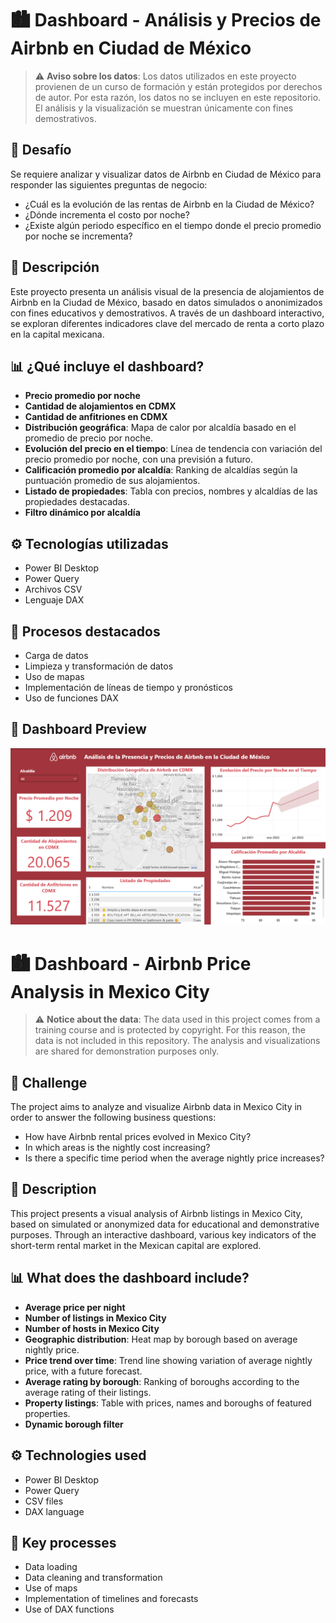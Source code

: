 # 🏙️ Dashboard - Análisis y Precios de Airbnb en Ciudad de México

> ⚠️ **Aviso sobre los datos**: Los datos utilizados en este proyecto provienen de un curso de formación y están protegidos por derechos de autor. Por esta razón, los datos no se incluyen en este repositorio. El análisis y la visualización se muestran únicamente con fines demostrativos.

## 🎯 Desafío

Se requiere analizar y visualizar datos de Airbnb en Ciudad de México para responder las siguientes preguntas de negocio:

- ¿Cuál es la evolución de las rentas de Airbnb en la Ciudad de México?
- ¿Dónde incrementa el costo por noche?
- ¿Existe algún periodo específico en el tiempo donde el precio promedio por noche se incrementa?

## 📖 Descripción

Este proyecto presenta un análisis visual de la presencia de alojamientos de Airbnb en la Ciudad de México, basado en datos simulados o anonimizados con fines educativos y demostrativos. A través de un dashboard interactivo, se exploran diferentes indicadores clave del mercado de renta a corto plazo en la capital mexicana.

## 📊 ¿Qué incluye el dashboard?

- **Precio promedio por noche**  
- **Cantidad de alojamientos en CDMX**  
- **Cantidad de anfitriones en CDMX**  
- **Distribución geográfica**: Mapa de calor por alcaldía basado en el promedio de precio por noche.  
- **Evolución del precio en el tiempo**: Línea de tendencia con variación del precio promedio por noche, con una previsión a futuro.  
- **Calificación promedio por alcaldía**: Ranking de alcaldías según la puntuación promedio de sus alojamientos.  
- **Listado de propiedades**: Tabla con precios, nombres y alcaldías de las propiedades destacadas.
- **Filtro dinámico por alcaldía**

## ⚙️ Tecnologías utilizadas

- Power BI Desktop  
- Power Query  
- Archivos CSV
- Lenguaje DAX

## 📝 Procesos destacados

- Carga de datos  
- Limpieza y transformación de datos  
- Uso de mapas  
- Implementación de líneas de tiempo y pronósticos  
- Uso de funciones DAX

## 📸 Dashboard Preview
![Airbnb Dashboard CDMX](images/Dashboard_Airbnb_CDMX.png)

# 🏙️ Dashboard - Airbnb Price Analysis in Mexico City

>⚠️ **Notice about the data**: The data used in this project comes from a training course and is protected by copyright. For this reason, the data is not included in this repository. The analysis and visualizations are shared for demonstration purposes only.

## 🎯 Challenge

The project aims to analyze and visualize Airbnb data in Mexico City in order to answer the following business questions:

- How have Airbnb rental prices evolved in Mexico City?
- In which areas is the nightly cost increasing?
- Is there a specific time period when the average nightly price increases?

## 📖 Description

This project presents a visual analysis of Airbnb listings in Mexico City, based on simulated or anonymized data for educational and demonstrative purposes. Through an interactive dashboard, various key indicators of the short-term rental market in the Mexican capital are explored.

## 📊 What does the dashboard include?

- **Average price per night**  
- **Number of listings in Mexico City**  
- **Number of hosts in Mexico City**  
- **Geographic distribution**: Heat map by borough based on average nightly price.  
- **Price trend over time**: Trend line showing variation of average nightly price, with a future forecast.  
- **Average rating by borough**: Ranking of boroughs according to the average rating of their listings.  
- **Property listings**: Table with prices, names and boroughs of featured properties.
- **Dynamic borough filter**

## ⚙️ Technologies used

- Power BI Desktop  
- Power Query  
- CSV files
- DAX language

## 📝 Key processes

- Data loading  
- Data cleaning and transformation  
- Use of maps  
- Implementation of timelines and forecasts  
- Use of DAX functions
